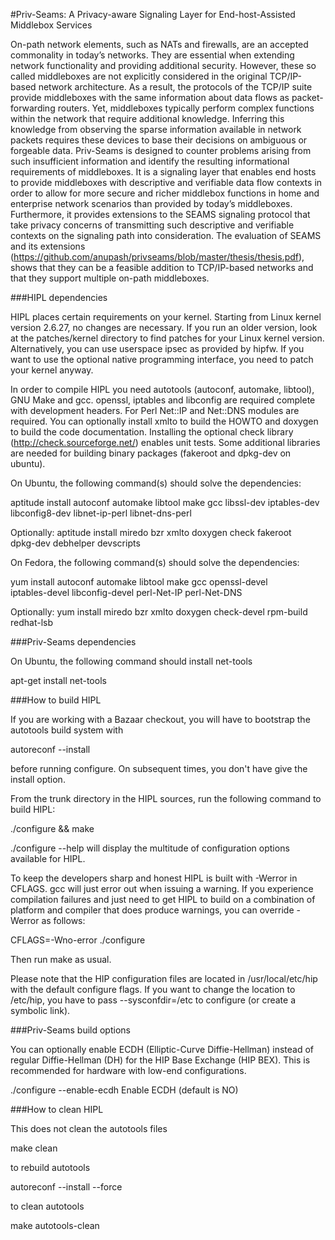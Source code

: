 #Priv-Seams: A Privacy-aware Signaling Layer for End-host-Assisted Middlebox Services

On-path network elements, such as NATs and firewalls, are an accepted commonality in today’s networks. They are essential when extending network functionality and providing additional security. However, these so called middleboxes are not explicitly considered in the original TCP/IP-based network architecture. As a result, the protocols of the TCP/IP suite provide middleboxes with the same information about data flows as packet-forwarding routers. Yet, middleboxes typically perform complex functions within the network that require additional knowledge. Inferring this knowledge from observing the sparse information available in network packets requires these devices to base their decisions on ambiguous or forgeable data. Priv-Seams is designed to counter problems arising from such insufficient information and identify the resulting informational requirements of middleboxes. It is a signaling layer that enables end hosts to provide middleboxes with descriptive and verifiable data flow contexts in order to allow for more secure and richer middlebox functions in home and enterprise network scenarios than provided by today’s middleboxes. Furthermore, it provides extensions to the SEAMS signaling protocol that take privacy concerns of transmitting such descriptive and verifiable contexts on the signaling path into consideration. The evaluation of SEAMS and its extensions (https://github.com/anupash/privseams/blob/master/thesis/thesis.pdf), shows that they can be a feasible addition to TCP/IP-based networks and that they support multiple on-path middleboxes.


###HIPL dependencies

HIPL places certain requirements on your kernel. Starting from Linux kernel
version 2.6.27, no changes are necessary. If you run an older version, look
at the patches/kernel directory to find patches for your Linux kernel version.
Alternatively, you can use userspace ipsec as provided by hipfw. If you want
to use the optional native programming interface, you need to patch your kernel
anyway.

In order to compile HIPL you need autotools (autoconf, automake, libtool), GNU
Make and gcc. openssl, iptables and libconfig are required complete with
development headers. For Perl Net::IP and Net::DNS modules are required.
You can optionally install xmlto to
build the HOWTO and doxygen to build the code documentation. Installing the
optional check library (http://check.sourceforge.net/) enables unit tests.
Some additional libraries are needed for building binary packages (fakeroot
and dpkg-dev on ubuntu).

On Ubuntu, the following command(s) should solve the dependencies:

  aptitude install autoconf automake libtool make gcc libssl-dev iptables-dev \
                   libconfig8-dev libnet-ip-perl libnet-dns-perl

  Optionally: aptitude install miredo bzr xmlto doxygen check fakeroot \
                       dpkg-dev debhelper devscripts

On Fedora, the following command(s) should solve the dependencies:

  yum install autoconf automake libtool make gcc openssl-devel \
              iptables-devel libconfig-devel perl-Net-IP perl-Net-DNS

  Optionally: yum install miredo bzr xmlto doxygen check-devel rpm-build \
                          redhat-lsb

###Priv-Seams dependencies

On Ubuntu, the following command should install net-tools

  apt-get install net-tools


###How to build HIPL

If you are working with a Bazaar checkout, you will have to bootstrap the
autotools build system with

  autoreconf --install

before running configure. On subsequent times, you don't have give the
install option.

From the trunk directory in the HIPL sources, run the following command to
build HIPL:

  ./configure && make

./configure --help will display the multitude of configuration options
available for HIPL.

To keep the developers sharp and honest HIPL is built with -Werror in CFLAGS.
gcc will just error out when issuing a warning. If you experience compilation
failures and just need to get HIPL to build on a combination of platform and
compiler that does produce warnings, you can override -Werror as follows:

  CFLAGS=-Wno-error ./configure

Then run make as usual.

Please note that the HIP configuration files are located in
/usr/local/etc/hip with the default configure flags. If you want to
change the location to /etc/hip, you have to pass --sysconfdir=/etc to
configure (or create a symbolic link).

###Priv-Seams build options

You can optionally enable ECDH (Elliptic-Curve Diffie-Hellman) instead of regular
Diffie-Hellman (DH) for the HIP Base Exchange (HIP BEX). This is recommended for 
hardware with low-end configurations.

  ./configure --enable-ecdh                           Enable ECDH (default is NO)

###How to clean HIPL

This does not clean the autotools files

  make clean

to rebuild autotools

   autoreconf --install --force

to clean autotools

   make autotools-clean

